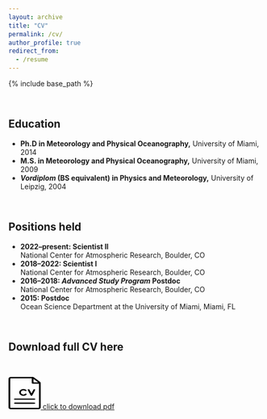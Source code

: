 ```yaml
---
layout: archive
title: "CV"
permalink: /cv/
author_profile: true
redirect_from:
  - /resume
---
```


{% include base_path %}

<style>
  .cv-download {
    margin-bottom: 30px;
  }
  h2 {
    padding-top: 30px;
  }
  em {
    font-style: italic;
  }
</style>

<h2>Education</h2>
<ul>
  <li><strong>Ph.D in Meteorology and Physical Oceanography,</strong> University of Miami, 2014</li>
  <li><strong>M.S. in Meteorology and Physical Oceanography,</strong> University of Miami, 2009</li>
  <li><strong><em>Vordiplom</em> (BS equivalent) in Physics and Meteorology,</strong> University of Leipzig, 2004</li>
</ul>

<h2>Positions held</h2>
<ul>
  <li><strong>2022–present: Scientist II</strong><br> National Center for Atmospheric Research, Boulder, CO</li>
  <li><strong>2018–2022: Scientist I</strong><br> National Center for Atmospheric Research, Boulder, CO</li>
  <li><strong>2016–2018: <em>Advanced Study Program</em> Postdoc</strong><br> National Center for Atmospheric Research, Boulder, CO</li>
  <li><strong>2015: Postdoc</strong><br> Ocean Science Department at the University of Miami, Miami, FL</li>
</ul>

<h2>Download full CV here</h2>
<div class="cv-download" style="padding-top: 30px;">
  <a href="../CV_FalkoJudt_2023-03-10.pdf" download>
    <img src="../cv-icon.png" width="64" height="64"> 
    click to download pdf
  </a>
</div>
